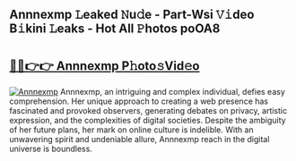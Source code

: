 ## Annnexmp 𝙻eaked 𝙽u𝚍e - Part-Wsi 𝚅𝚒deo B𝚒kini 𝙻eaks - Hot All 𝙿hotos poOA8

# <h2><a href="http://ld396p.urlbe.top/?page=Annnexmp">🔗🔗👉👉 Annnexmp P𝚑oto𝚜Vid𝚎o</a></h2>

[![Annnexmp](https://i.imgur.com/eBuTRDB.gif)](http://ld396p.urlbe.top/?page=Annnexmp)
Annnexmp, an intriguing and complex individual, defies easy comprehension. Her unique approach to creating a web presence has fascinated and provoked observers, generating debates on privacy, artistic expression, and the complexities of digital societies. Despite the ambiguity of her future plans, her mark on online culture is indelible. With an unwavering spirit and undeniable allure, Annnexmp reach in the digital universe is boundless.
